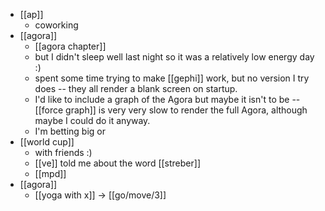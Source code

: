 - [[ap]]
  - coworking
- [[agora]]
  - [[agora chapter]]
  - but I didn't sleep well last night so it was a relatively low energy day :)
  - spent some time trying to make [[gephi]] work, but no version I try does -- they all render a blank screen on startup.
  - I'd like to include a graph of the Agora but maybe it isn't to be -- [[force graph]] is very very slow to render the full Agora, although maybe I could do it anyway.
  - I'm betting big or 
- [[world cup]]
  - with friends :)
  - [[ve]] told me about the word [[streber]]
  - [[mpd]]
- [[agora]]
  - [[yoga with x]] -> [[go/move/3]]
